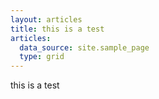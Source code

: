 ```yaml
---
layout: articles
title: this is a test
articles:
  data_source: site.sample_page
  type: grid
---
```


this is a test